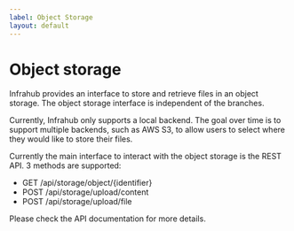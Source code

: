 ```yaml
---
label: Object Storage
layout: default
---
```

# Object storage

Infrahub provides an interface to store and retrieve files in an object storage. The object storage interface is independent of the branches.

Currently, Infrahub only supports a local backend. The goal over time is to support multiple backends, such as AWS S3, to allow users to select where they would like to store their files.

Currently the main interface to interact with the object storage is the REST API. 3 methods are supported:

- GET /api/storage/object/{identifier}
- POST /api/storage/upload/content
- POST /api/storage/upload/file

Please check the API documentation for more details.
